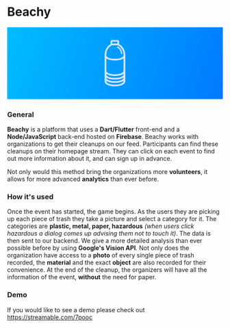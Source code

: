 # Beachy
![Logo](/beachy/assets/Banner.png)

### General
**Beachy** is a platform that uses a **Dart/Flutter** front-end and a **Node/JavaScript** back-end hosted on **Firebase**. Beachy works with organizations to get their cleanups on our feed. Participants can find these cleanups on their homepage stream. They can click on each event to find out more information about it, and can sign up in advance.

Not only would this method bring the organizations more **volunteers**, it allows for more advanced **analytics** than ever before.

### How it's used
Once the event has started, the game begins. As the users they are picking up each piece of trash they take a picture and select a category for it. The categories are **plastic, metal, paper, hazardous** *(when users click hazardous a dialog comes up advising them not to touch it)*. The data is then sent to our backend. We give a more detailed analysis than ever possible before by using **Google's Vision API**. Not only does the organization have access to a **photo** of every single piece of trash recorded, the **material** and the exact **object** are also recorded for their convenience. At the end of the cleanup, the organizers will have all the information of the event, **without** the need for paper.

### Demo

If you would like to see a demo please check out https://streamable.com/7pooc

